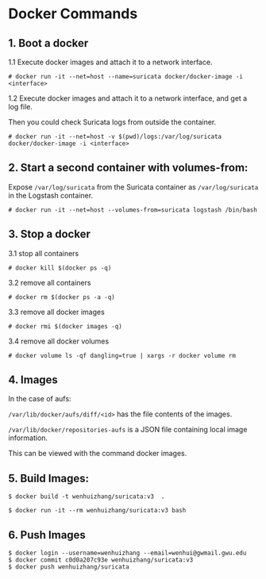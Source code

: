 

# Docker Commands 

## 1. Boot a docker

1.1 Execute docker images and attach it to a network interface. 

```
# docker run -it --net=host --name=suricata docker/docker-image -i <interface>
```

1.2 Execute docker images and attach it to a network interface, and get a log file. 

Then you could check Suricata logs from outside the container.

```
# docker run -it --net=host -v $(pwd)/logs:/var/log/suricata docker/docker-image -i <interface>
```


## 2. Start a second container with volumes-from:


Expose `/var/log/suricata` from the Suricata container as `/var/log/suricata` in the Logstash container.

```
# docker run -it --net=host --volumes-from=suricata logstash /bin/bash
```


## 3. Stop a docker

3.1 stop all containers

```
# docker kill $(docker ps -q)
```

3.2 remove all containers

```
# docker rm $(docker ps -a -q)
```

3.3 remove all docker images

```
# docker rmi $(docker images -q)
```

3.4 remove all docker volumes

```
# docker volume ls -qf dangling=true | xargs -r docker volume rm
```

## 4. Images

In the case of aufs:

`/var/lib/docker/aufs/diff/<id>` has the file contents of the images.

`/var/lib/docker/repositories-aufs` is a JSON file containing local image information. 

This can be viewed with the command docker images.

## 5. Build Images:
```
$ docker build -t wenhuizhang/suricata:v3  .

$ docker run -it --rm wenhuizhang/suricata:v3 bash
```

## 6. Push Images 
```
$ docker login --username=wenhuizhang --email=wenhui@gwmail.gwu.edu
$ docker commit c0d0a207c93e wenhuizhang/suricata:v3
$ docker push wenhuizhang/suricata
```
